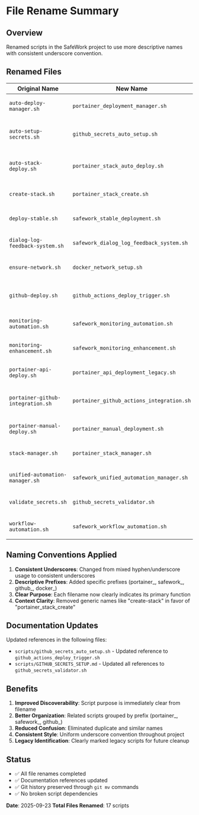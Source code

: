 # File Rename Summary

## Overview
Renamed scripts in the SafeWork project to use more descriptive names with consistent underscore convention.

## Renamed Files

| Original Name | New Name | Purpose |
|---------------|----------|---------|
| `auto-deploy-manager.sh` | `portainer_deployment_manager.sh` | Portainer deployment management |
| `auto-setup-secrets.sh` | `github_secrets_auto_setup.sh` | GitHub secrets automatic setup |
| `auto-stack-deploy.sh` | `portainer_stack_auto_deploy.sh` | Portainer stack automatic deployment |
| `create-stack.sh` | `portainer_stack_create.sh` | Portainer stack creation |
| `deploy-stable.sh` | `safework_stable_deployment.sh` | SafeWork stable deployment |
| `dialog-log-feedback-system.sh` | `safework_dialog_log_feedback_system.sh` | SafeWork dialog log feedback |
| `ensure-network.sh` | `docker_network_setup.sh` | Docker network setup |
| `github-deploy.sh` | `github_actions_deploy_trigger.sh` | GitHub Actions deployment trigger |
| `monitoring-automation.sh` | `safework_monitoring_automation.sh` | SafeWork monitoring automation |
| `monitoring-enhancement.sh` | `safework_monitoring_enhancement.sh` | SafeWork monitoring enhancement |
| `portainer-api-deploy.sh` | `portainer_api_deployment_legacy.sh` | Legacy Portainer API deployment |
| `portainer-github-integration.sh` | `portainer_github_actions_integration.sh` | Portainer GitHub Actions integration |
| `portainer-manual-deploy.sh` | `portainer_manual_deployment.sh` | Portainer manual deployment |
| `stack-manager.sh` | `portainer_stack_manager.sh` | Portainer stack management |
| `unified-automation-manager.sh` | `safework_unified_automation_manager.sh` | SafeWork unified automation |
| `validate_secrets.sh` | `github_secrets_validator.sh` | GitHub secrets validation |
| `workflow-automation.sh` | `safework_workflow_automation.sh` | SafeWork workflow automation |

## Naming Conventions Applied

1. **Consistent Underscores**: Changed from mixed hyphen/underscore usage to consistent underscores
2. **Descriptive Prefixes**: Added specific prefixes (portainer_, safework_, github_, docker_)
3. **Clear Purpose**: Each filename now clearly indicates its primary function
4. **Context Clarity**: Removed generic names like "create-stack" in favor of "portainer_stack_create"

## Documentation Updates

Updated references in the following files:
- `scripts/github_secrets_auto_setup.sh` - Updated reference to `github_actions_deploy_trigger.sh`
- `scripts/GITHUB_SECRETS_SETUP.md` - Updated all references to `github_secrets_validator.sh`

## Benefits

1. **Improved Discoverability**: Script purpose is immediately clear from filename
2. **Better Organization**: Related scripts grouped by prefix (portainer_, safework_, github_)
3. **Reduced Confusion**: Eliminated duplicate and similar names
4. **Consistent Style**: Uniform underscore convention throughout project
5. **Legacy Identification**: Clearly marked legacy scripts for future cleanup

## Status

- ✅ All file renames completed
- ✅ Documentation references updated
- ✅ Git history preserved through `git mv` commands
- ✅ No broken script dependencies

**Date**: 2025-09-23
**Total Files Renamed**: 17 scripts